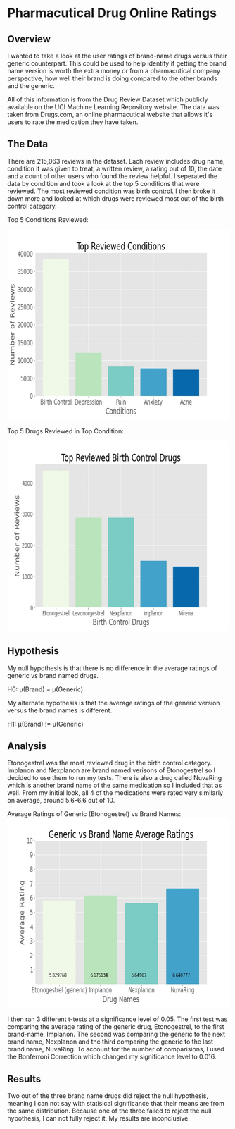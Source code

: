 # Pharmacutical Drug Online Ratings
## Overview
I wanted to take a look at the user ratings of brand-name drugs versus their generic counterpart. This could be used to help identify if getting the brand name version is worth the extra money or from a pharmacutical company perspective, how well their brand is doing compared to the other brands and the generic.

All of this information is from the Drug Review Dataset which publicly available on the UCI Machine Learning Repository website. The data was taken from Drugs.com, an online pharmacutical website that allows it's users to rate the medication they have taken.

## The Data
There are 215,063 reviews in the dataset. Each review includes drug name, condition it was given to treat, a written review, a rating out of 10, the date and a count of other users who found the review helpful. I seperated the data by condition and took a look at the top 5 conditions that were reviewed. The most reviewed condition was birth control. I then broke it down more and looked at which drugs were reviewed most out of the birth control category.

Top 5 Conditions Reviewed:

<img src="https://github.com/allisonjaye/Drug-Ratings/blob/main/Images/TopConditions.jpg" width="720" height="432">

Top 5 Drugs Reviewed in Top Condition:

<img src="https://github.com/allisonjaye/Drug-Ratings/blob/main/Images/TopBCDrugs.jpg" width="720" height="432">

## Hypothesis
My null hypothesis is that there is no difference in the average ratings of generic vs brand named drugs.

H0: µ(Brand) = µ(Generic)

My alternate hypothesis is that the average ratings of the generic version versus the brand names is different.

H1: µ(Brand) != µ(Generic)

## Analysis
Etonogestrel was the most reviewed drug in the birth control category. Implanon and Nexplanon are brand named verisons of Etonogestrel so I decided to use them to run my tests. There is also a drug called NuvaRing which is another brand name of the same medication so I included that as well. From my initial look, all 4 of the medications were rated very similarly on average, around 5.6-6.6 out of 10.

Average Ratings of Generic (Etonogestrel) vs Brand Names:
<img src="https://github.com/allisonjaye/Drug-Ratings/blob/main/Images/GenericVBrand.jpg" width="720" height="432">

I then ran 3 different t-tests at a significance level of 0.05. The first test was comparing the average rating of the generic drug, Etonogestrel, to the first brand-name, Implanon. The second was comparing the generic to the next brand name, Nexplanon and the third comparing the generic to the last brand name, NuvaRing. To account for the number of comparisions, I used the Bonferroni Correction which changed my significance level to 0.016.

## Results
Two out of the three brand name drugs did reject the null hypothesis, meaning I can not say with statisical significance that their means are from the same distribution. Because one of the three failed to reject the null hypothesis, I can not fully reject it. My results are inconclusive.
